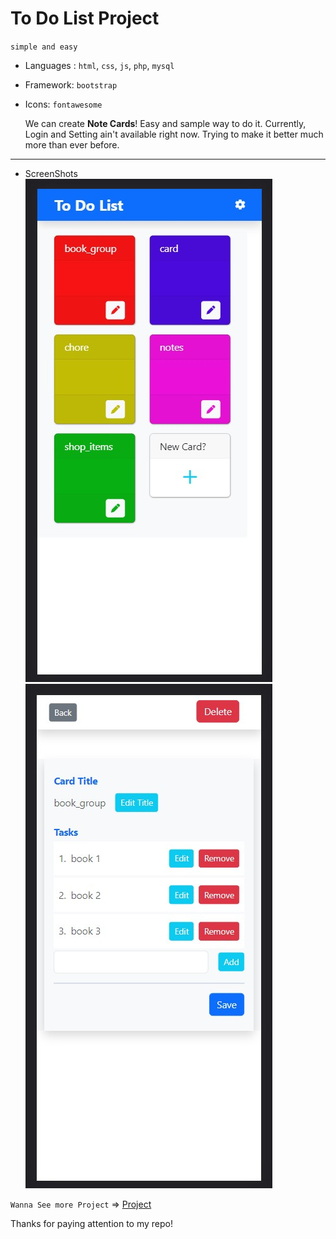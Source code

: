 # To Do List Project

`simple and easy`

- Languages : `html`, `css`, `js`, `php`, `mysql`
- Framework: `bootstrap`
- Icons: `fontawesome`


  We can create **Note Cards**! Easy and sample way to do it. Currently, Login and Setting ain't available right now. Trying to make it better much more than ever before.
___
- ScreenShots
  ![Index Page](./assets/img/todolist-1.jpg)
  ![Task Page](./assets/img/todolist-2.jpg)

``` Wanna See more Project ``` =>
[Project](https://github.com/Hein-HtetSan?tab=repositories)

Thanks for paying attention to my repo!